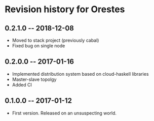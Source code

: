 # Revision history for Orestes

## 0.2.1.0  -- 2018-12-08

* Moved to stack project (previously cabal)
* Fixed bug on single node

## 0.2.0.0  -- 2017-01-16

* Implemented distribution system based on cloud-haskell libraries
* Master-slave topolgy
* Added CI

## 0.1.0.0  -- 2017-01-12

* First version. Released on an unsuspecting world.
